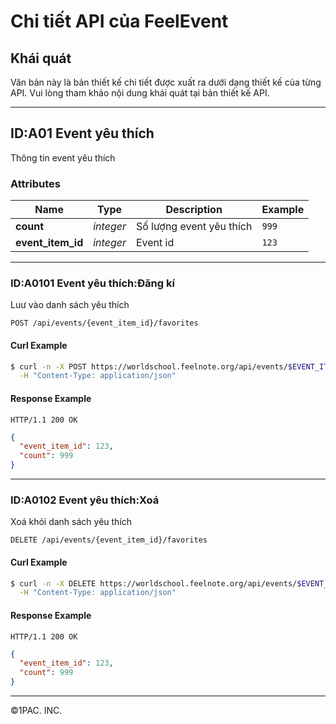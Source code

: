 Chi tiết API của FeelEvent
============

## Khái quát
Văn bản này là bản thiết kế chi tiết được xuất ra dưới dạng thiết kế của từng API.
Vui lòng tham khảo nội dung khái quát tại bản thiết kế API.

***

## <a name="resource-favorite"></a>ID:A01 Event yêu thích

Thông tin event yêu thích

### Attributes

| Name | Type | Description | Example |
| ------- | ------- | ------- | ------- |
| **count** | *integer* | Số lượng event yêu thích | `999` |
| **event_item_id** | *integer* | Event id | `123` |

***

### ID:A0101 Event yêu thích:Đăng kí

Luư vào danh sách yêu thích

```
POST /api/events/{event_item_id}/favorites
```


#### Curl Example

```bash
$ curl -n -X POST https://worldschool.feelnote.org/api/events/$EVENT_ITEM_ID/favorites \
  -H "Content-Type: application/json"
```


#### Response Example

```
HTTP/1.1 200 OK
```

```json
{
  "event_item_id": 123,
  "count": 999
}
```

***

### ID:A0102 Event yêu thích:Xoá

Xoá khỏi danh sách yêu thích

```
DELETE /api/events/{event_item_id}/favorites
```


#### Curl Example

```bash
$ curl -n -X DELETE https://worldschool.feelnote.org/api/events/$EVENT_ITEM_ID/favorites \
  -H "Content-Type: application/json"
```


#### Response Example

```
HTTP/1.1 200 OK
```

```json
{
  "event_item_id": 123,
  "count": 999
}
```


***
©1PAC. INC.

